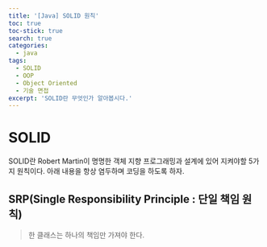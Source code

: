 ```yaml
---
title: '[Java] SOLID 원칙'
toc: true
toc-stick: true
search: true
categories:
  - java
tags:
  - SOLID
  - OOP
  - Object Oriented
  - 기술 면접
excerpt: 'SOLID란 무엇인가 알아봅시다.'
---
```


# SOLID  

SOLID란 Robert Martin이 명명한 객체 지향 프로그래밍과 설계에 있어 지켜야할 5가지 원칙이다.
아래 내용을 항상 염두하며 코딩을 하도록 하자.

## SRP(Single Responsibility Principle : 단일 책임 원칙)  

> 한 클래스는 하나의 책임만 가져야 한다.  

